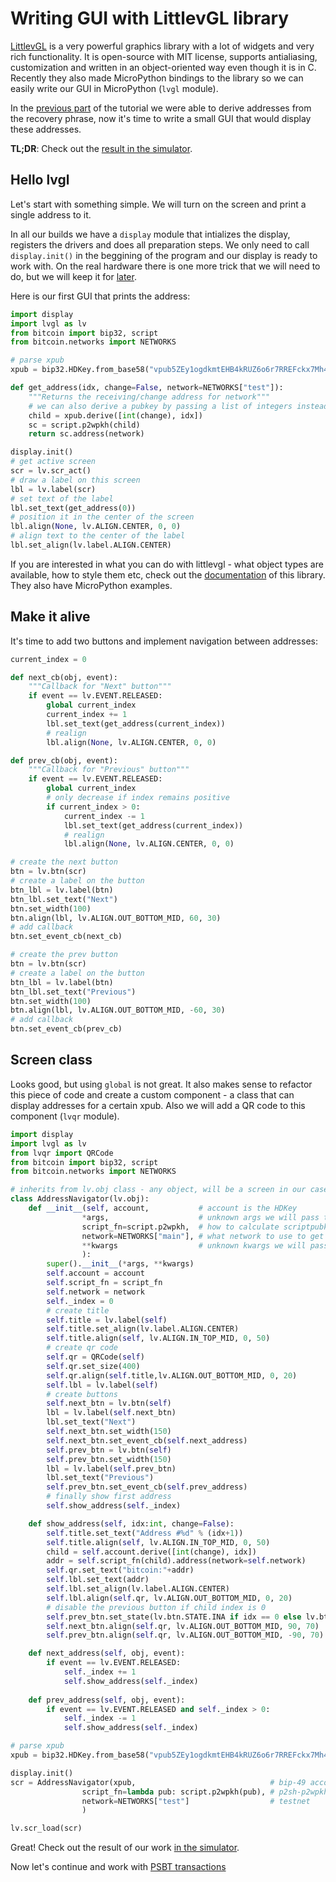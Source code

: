 # Writing GUI with LittlevGL library

[LittlevGL](https://littlevgl.com/) is a very powerful graphics library with a lot of widgets and very rich functionality. It is open-source with MIT license, supports antialiasing, customization and written in an object-oriented way even though it is in C. Recently they also made MicroPython bindings to the library so we can easily write our GUI in MicroPython (`lvgl` module).

In the [previous part](../1_bitcoin) of the tutorial we were able to derive addresses from the recovery phrase, now it's time to write a small GUI that would display these addresses.

**TL;DR**: Check out the [result in the simulator](https://diybitcoinhardware.com/f469-disco/simulator/index.html?script=https://raw.githubusercontent.com/diybitcoinhardware/f469-disco/master/docs/tutorial/2_addresses_gui/main.py).

## Hello lvgl

Let's start with something simple. We will turn on the screen and print a single address to it.

In all our builds we have a `display` module that intializes the display, registers the drivers and does all preparation steps. We only need to call `display.init()` in the beggining of the program and our display is ready to work with. On the real hardware there is one more trick that we will need to do, but we will keep it for [later](../4_gui).

Here is our first GUI that prints the address:

```python
import display
import lvgl as lv
from bitcoin import bip32, script
from bitcoin.networks import NETWORKS

# parse xpub
xpub = bip32.HDKey.from_base58("vpub5ZEy1ogdkmtEHB4kRUZ6o6r7RREFckx7Mh4df39FEDPYkyQYLDnTqV68z7Knnmj5eGT9res4JfQbXEMiPrnzRGKS62zQPa4uNsXM1aS8iyP")

def get_address(idx, change=False, network=NETWORKS["test"]):
    """Returns the receiving/change address for network"""
    # we can also derive a pubkey by passing a list of integers instead of a string
    child = xpub.derive([int(change), idx])
    sc = script.p2wpkh(child)
    return sc.address(network)

display.init()
# get active screen
scr = lv.scr_act()
# draw a label on this screen
lbl = lv.label(scr)
# set text of the label
lbl.set_text(get_address(0))
# position it in the center of the screen
lbl.align(None, lv.ALIGN.CENTER, 0, 0)
# align text to the center of the label
lbl.set_align(lv.label.ALIGN.CENTER)
```

If you are interested in what you can do with littlevgl - what object types are available, how to style them etc, check out the [documentation](https://docs.littlevgl.com/en/html/index.html) of this library. They also have MicroPython examples.

## Make it alive

It's time to add two buttons and implement navigation between addresses:

```python
current_index = 0

def next_cb(obj, event):
    """Callback for "Next" button"""
    if event == lv.EVENT.RELEASED:
        global current_index
        current_index += 1
        lbl.set_text(get_address(current_index))
        # realign
        lbl.align(None, lv.ALIGN.CENTER, 0, 0)

def prev_cb(obj, event):
    """Callback for "Previous" button"""
    if event == lv.EVENT.RELEASED:
        global current_index
        # only decrease if index remains positive
        if current_index > 0:
            current_index -= 1
            lbl.set_text(get_address(current_index))
            # realign
            lbl.align(None, lv.ALIGN.CENTER, 0, 0)

# create the next button
btn = lv.btn(scr)
# create a label on the button
btn_lbl = lv.label(btn)
btn_lbl.set_text("Next")
btn.set_width(100)
btn.align(lbl, lv.ALIGN.OUT_BOTTOM_MID, 60, 30)
# add callback
btn.set_event_cb(next_cb)

# create the prev button
btn = lv.btn(scr)
# create a label on the button
btn_lbl = lv.label(btn)
btn_lbl.set_text("Previous")
btn.set_width(100)
btn.align(lbl, lv.ALIGN.OUT_BOTTOM_MID, -60, 30)
# add callback
btn.set_event_cb(prev_cb)
```

## Screen class

Looks good, but using `global` is not great. It also makes sense to refactor this piece of code and create a custom component - a class that can display addresses for a certain xpub. Also we will add a QR code to this component (`lvqr` module).

```python
import display
import lvgl as lv
from lvqr import QRCode
from bitcoin import bip32, script
from bitcoin.networks import NETWORKS

# inherits from lv.obj class - any object, will be a screen in our case
class AddressNavigator(lv.obj):
    def __init__(self, account,           # account is the HDKey
                *args,                    # unknown args we will pass to the parent
                script_fn=script.p2wpkh,  # how to calculate scriptpubkey
                network=NETWORKS["main"], # what network to use to get an address
                **kwargs                  # unknown kwargs we will pass to the parent
                ):
        super().__init__(*args, **kwargs)
        self.account = account
        self.script_fn = script_fn
        self.network = network
        self._index = 0
        # create title
        self.title = lv.label(self)
        self.title.set_align(lv.label.ALIGN.CENTER)
        self.title.align(self, lv.ALIGN.IN_TOP_MID, 0, 50)
        # create qr code
        self.qr = QRCode(self)
        self.qr.set_size(400)
        self.qr.align(self.title,lv.ALIGN.OUT_BOTTOM_MID, 0, 20)
        self.lbl = lv.label(self)
        # create buttons
        self.next_btn = lv.btn(self)
        lbl = lv.label(self.next_btn)
        lbl.set_text("Next")
        self.next_btn.set_width(150)
        self.next_btn.set_event_cb(self.next_address)
        self.prev_btn = lv.btn(self)
        self.prev_btn.set_width(150)
        lbl = lv.label(self.prev_btn)
        lbl.set_text("Previous")
        self.prev_btn.set_event_cb(self.prev_address)
        # finally show first address
        self.show_address(self._index)

    def show_address(self, idx:int, change=False):
        self.title.set_text("Address #%d" % (idx+1))
        self.title.align(self, lv.ALIGN.IN_TOP_MID, 0, 50)
        child = self.account.derive([int(change), idx])
        addr = self.script_fn(child).address(network=self.network)
        self.qr.set_text("bitcoin:"+addr)
        self.lbl.set_text(addr)
        self.lbl.set_align(lv.label.ALIGN.CENTER)
        self.lbl.align(self.qr, lv.ALIGN.OUT_BOTTOM_MID, 0, 20)
        # disable the previous button if child index is 0
        self.prev_btn.set_state(lv.btn.STATE.INA if idx == 0 else lv.btn.STATE.REL)
        self.next_btn.align(self.qr, lv.ALIGN.OUT_BOTTOM_MID, 90, 70)
        self.prev_btn.align(self.qr, lv.ALIGN.OUT_BOTTOM_MID, -90, 70)

    def next_address(self, obj, event):
        if event == lv.EVENT.RELEASED:
            self._index += 1
            self.show_address(self._index)
            
    def prev_address(self, obj, event):
        if event == lv.EVENT.RELEASED and self._index > 0:
            self._index -= 1
            self.show_address(self._index)

# parse xpub
xpub = bip32.HDKey.from_base58("vpub5ZEy1ogdkmtEHB4kRUZ6o6r7RREFckx7Mh4df39FEDPYkyQYLDnTqV68z7Knnmj5eGT9res4JfQbXEMiPrnzRGKS62zQPa4uNsXM1aS8iyP")

display.init()
scr = AddressNavigator(xpub,                              # bip-49 account xpub
                script_fn=lambda pub: script.p2wpkh(pub), # p2sh-p2wpkh
                network=NETWORKS["test"]                  # testnet
                )

lv.scr_load(scr)

```

Great! Check out the result of our work [in the simulator](https://diybitcoinhardware.com/f469-disco/simulator/index.html?script=https://raw.githubusercontent.com/diybitcoinhardware/f469-disco/master/docs/tutorial/2_addresses_gui/main.py).

Now let's continue and work with [PSBT transactions](./3_psbt)